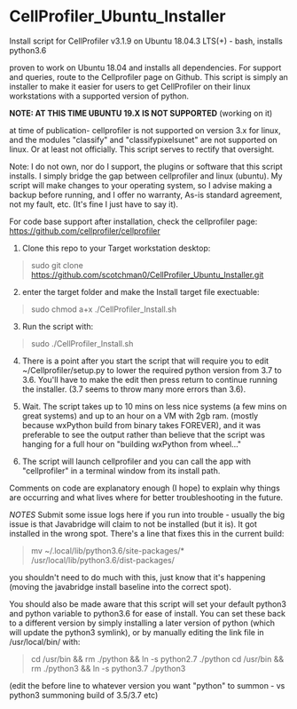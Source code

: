 # CellProfiler_Ubuntu_Installer
Install script for CellProfiler v3.1.9 on Ubuntu 18.04.3 LTS(+) - bash, installs python3.6

proven to work on Ubuntu 18.04 and installs all dependencies. For support and queries, route to the Cellprofiler page on Github. This script is simply an installer to make it easier for users to get CellProfiler on their linux workstations with a supported version of python.


**NOTE: AT THIS TIME UBUNTU 19.X IS NOT SUPPORTED** (working on it)

at time of publication- cellprofiler is not supported on version 3.x for linux, and the modules "classify" and "classifypixelsunet" are not supported on linux. Or at least not officially. This script serves to rectify that oversight.

Note: I do not own, nor do I support, the plugins or software that this script installs. I simply bridge the gap between cellprofiler and linux (ubuntu). My script will make changes to your operating system, so I advise making a backup before running, and I offer no warranty, As-is standard agreement, not my fault, etc. (It's fine I just have to say it).

For code base support after installation, check the cellprofiler page: https://github.com/cellprofiler/cellprofiler



1. Clone this repo to your Target workstation desktop: 
> sudo git clone https://github.com/scotchman0/CellProfiler_Ubuntu_Installer.git

2. enter the target folder and make the Install target file exectuable: 
> sudo chmod a+x ./CellProfiler_Install.sh

3. Run the script with:
> sudo ./CellProfiler_Install.sh

4. There is a point after you start the script that will require you to edit ~/Cellprofiler/setup.py to lower the required python version from 3.7 to 3.6. You'll have to make the edit then press return to continue running the installer.  (3.7 seems to throw many more errors than 3.6). 

5. Wait. The script takes up to 10 mins on less nice systems (a few mins on great systems) and up to an hour on a VM with 2gb ram. (mostly because wxPython build from binary takes FOREVER), and it was preferable to see the output rather than believe that the script was hanging for a full hour on "building wxPython from wheel..."

6. The script will launch cellprofiler and you can call the app with "cellprofiler" in a terminal window from its install path. 

Comments on code are explanatory enough (I hope) to explain why things are occurring and what lives where for better troubleshooting in the future. 



*NOTES*
Submit some issue logs here if you run into trouble - usually the big issue is that Javabridge will claim to not be installed (but it is). It got installed in the wrong spot. There's a line that fixes this in the current build: 

> mv ~/.local/lib/python3.6/site-packages/* /usr/local/lib/python3.6/dist-packages/

you shouldn't need to do much with this, just know that it's happening (moving the javabridge install baseline into the correct spot). 

You should also be made aware that this script will set your default python3 and python variable to python3.6 for ease of install. You can set these back to a different version by simply installing a later version of python (which will update the python3 symlink), or by manually editing the link file in /usr/local/bin/ with: 

>   cd /usr/bin && rm ./python && ln -s python2.7 ./python
>   cd /usr/bin && rm ./python3 && ln -s python3.7 ./python3

(edit the before line to whatever version you want "python" to summon - vs python3 summoning build of 3.5/3.7 etc)
